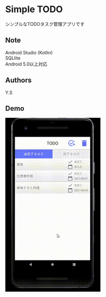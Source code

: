 # Simple TODO

シンプルなTODOタスク管理アプリです

## Note

Android Studio (Kotlin)  
SQLIite  
Android 5.0以上対応  

## Authors

Y.S

## Demo

<img src="https://github.com/WTShimizu/todo-shimizu-kotlin/blob/main/Android-Emulator-Pixel_2_API_29_5554-2021-04-20-16-56-48.gif" width="300px"></video>
